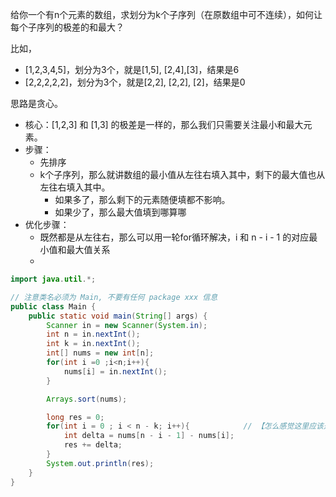 给你一个有n个元素的数组，求划分为k个子序列（在原数组中可不连续），如何让每个子序列的极差的和最大？

比如，

- [1,2,3,4,5]，划分为3个，就是[1,5], [2,4],[3]，结果是6
- [2,2,2,2,2]，划分为3个，就是[2,2], [2,2], [2]，结果是0



思路是贪心。

- 核心：[1,2,3] 和 [1,3] 的极差是一样的，那么我们只需要关注最小和最大元素。
- 步骤：
  - 先排序
  - k个子序列，那么就讲数组的最小值从左往右填入其中，剩下的最大值也从左往右填入其中。
    - 如果多了，那么剩下的元素随便填都不影响。
    - 如果少了，那么最大值填到哪算哪
- 优化步骤：
  - 既然都是从左往右，那么可以用一轮for循环解决，i 和 n - i - 1 的对应最小值和最大值关系
  - 

```java
import java.util.*;

// 注意类名必须为 Main, 不要有任何 package xxx 信息
public class Main {
    public static void main(String[] args) {
        Scanner in = new Scanner(System.in);
        int n = in.nextInt();
        int k = in.nextInt();
        int[] nums = new int[n];
        for(int i =0 ;i<n;i++){
            nums[i] = in.nextInt();
        }

        Arrays.sort(nums);

        long res = 0;
        for(int i = 0 ; i < n - k; i++){			// 【怎么感觉这里应该是 k，而且判断条件也应该加 if( n - i - 1 == i) bre】
            int delta = nums[n - i - 1] - nums[i];
            res += delta;
        }
        System.out.println(res);
    }
}
```

